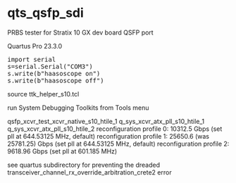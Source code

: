 # qts_qsfp_sdi

PRBS tester for Stratix 10 GX dev board QSFP port

Quartus Pro 23.3.0

<pre>
import serial
s=serial.Serial("COM3")
s.write(b"haasoscope on")
s.write(b"haasoscope off")
</pre>

source ttk_helper_s10.tcl

run System Debugging Toolkits from Tools menu

qsfp_xcvr_test_xcvr_native_s10_htile_1
q_sys_xcvr_atx_pll_s10_htile_1
q_sys_xcvr_atx_pll_s10_htile_2
reconfiguration profile 0: 10312.5 Gbps (set pll at 644.53125 MHz, default)
reconfiguration profile 1: 25650.6 (was 25781.25) Gbps (set pll at 644.53125 MHz, default)
reconfiguration profile 2: 9618.96 Gbps (set pll at 601.185 MHz)

see quartus subdirectory for preventing the dreaded transceiver_channel_rx_override_arbitration_crete2 error

